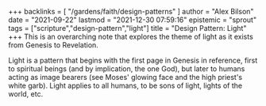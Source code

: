 +++
backlinks = [
  "/gardens/faith/design-patterns"
]
author = "Alex Bilson"
date = "2021-09-22"
lastmod = "2021-12-30 07:59:16"
epistemic = "sprout"
tags = ["scripture","design-pattern","light"]
title = "Design Pattern: Light"
+++
This is an overarching note that explores the theme of light as it exists from Genesis to Revelation.

Light is a pattern that begins with the first page in Genesis in reference, first to spiritual beings (and by implication, the one God), but later to humans acting as image bearers (see Moses' glowing face and the high priest's white garb). Light applies to all humans, to be sons of light, lights of the world, etc.
